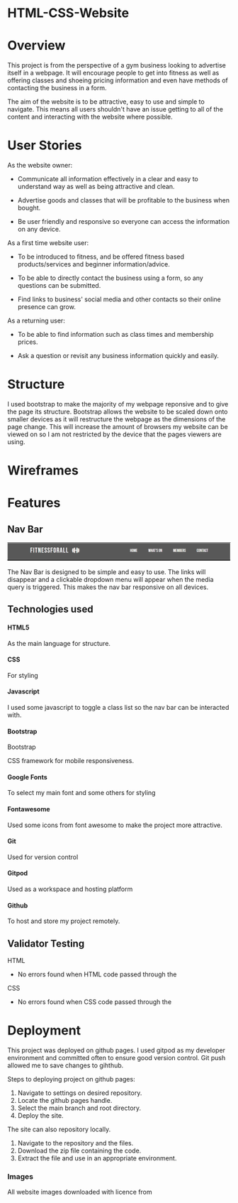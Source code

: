 # HTML-CSS-Website

# Overview

This project is from the perspective of a gym business looking to advertise itself in a webpage. It will encourage people to get into fitness as well as offering classes and shoeing pricing information and even have methods of contacting the business in a form.

The aim of the website is to be attractive, easy to use and simple to navigate. This means all users shouldn't have an issue getting to all of the content and interacting with the website where possible.

# User Stories

As the website owner:

* Communicate all information effectively in a clear and easy to understand way as well as being attractive and clean.

* Advertise goods and classes that will be profitable to the business when bought.

* Be user friendly and responsive so everyone can access the information on any device.

As a first time website user:

* To be introduced to fitness, and be offered fitness based products/services and beginner information/advice.

* To be able to directly contact the business using a form, so any questions can be submitted.

* Find links to business' social media and other contacts so their online presence can grow.

As a returning user:

* To be able to find information such as class times and membership prices.

* Ask a question or revisit any business information quickly and easily.

# Structure

I used bootstrap to make the majority of my webpage reponsive and to give the page its structure. Bootstrap allows the website to be scaled down onto smaller devices as it will restructure the webpage as the dimensions of the page change. This will increase the amount of browsers my website can be viewed on so I am not restricted by the device that the pages viewers are using.

# Wireframes

# Features 

## Nav Bar

![NavBar](/assets/images/navbar.png)

The Nav Bar is designed to be simple and easy to use. The links will disappear and a clickable dropdown menu will appear when the media query is triggered. This makes the nav bar responsive on all devices.

## Technologies used

#### HTML5 

 As the main language for structure.

#### CSS

For styling

#### Javascript

I used some javascript to toggle a class list so the nav bar can be interacted with.

#### Bootstrap

Bootstrap 

CSS framework for mobile responsiveness.

#### Google Fonts

To select my main font and some others for styling

#### Fontawesome

Used some icons from font awesome to make the project more attractive.

#### Git

Used for version control

#### Gitpod

Used as a workspace and hosting platform

#### Github

To host and store my project remotely.

## Validator Testing

HTML

*  No errors found when HTML code passed through the

CSS

*  No errors found when CSS code passed through the 

# Deployment

This project was deployed on github pages. I used gitpod as my developer environment and committed often to ensure good version control. Git push allowed me to save changes to gihthub.

Steps to deploying project on github pages:

1. Navigate to settings on desired repository.
2. Locate the github pages handle.
3. Select the main branch and root directory.
4. Deploy the site.

The site can also repository locally.

1. Navigate to the repository and the files.
2. Download the zip file containing the code.
3. Extract the file and use in an appropriate environment.

### Images 

All website images downloaded with licence from


